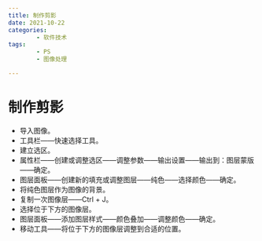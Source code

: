 ```yaml
---
title: 制作剪影
date: 2021-10-22
categories:
        - 软件技术
tags:
        - PS
        - 图像处理

---
```


# 制作剪影

- 导入图像。
- 工具栏——快速选择工具。
- 建立选区。
- 属性栏——创建或调整选区——调整参数——输出设置——输出到：图层蒙版——确定。
- 图层面板——创建新的填充或调整图层——纯色——选择颜色——确定。
- 将纯色图层作为图像的背景。
- 复制一次图像层——Ctrl + J。
- 选择位于下方的图像层。
- 图层面板——添加图层样式——颜色叠加——调整颜色——确定。
- 移动工具——将位于下方的图像层调整到合适的位置。
